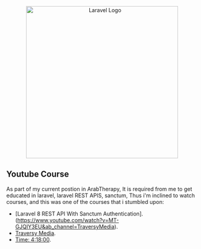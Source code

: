 <p align="center"><a href="https://laravel.com" target="_blank"><img src="https://raw.githubusercontent.com/laravel/art/master/logo-lockup/5%20SVG/2%20CMYK/1%20Full%20Color/laravel-logolockup-cmyk-red.svg" width="400" alt="Laravel Logo"></a></p>

## Youtube Course

As part of my current postion in ArabTherapy, It is required from me to get educated in laravel, laravel REST APIS, sanctum, Thus i'm inclined 
to watch courses, and this was one of the courses that i stumbled upon:

- [Laravel 8 REST API With Sanctum Authentication].(https://www.youtube.com/watch?v=MT-GJQIY3EU&ab_channel=TraversyMedia).
- [Traversy Media](https://www.youtube.com/watch?v=MT-GJQIY3EU&ab_channel=TraversyMedia).
- [Time: 4:18:00](https://www.youtube.com/watch?v=MT-GJQIY3EU&ab_channel=TraversyMedia).
